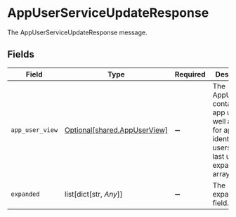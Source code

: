 # AppUserServiceUpdateResponse

The AppUserServiceUpdateResponse message.


## Fields

| Field                                                                                                              | Type                                                                                                               | Required                                                                                                           | Description                                                                                                        |
| ------------------------------------------------------------------------------------------------------------------ | ------------------------------------------------------------------------------------------------------------------ | ------------------------------------------------------------------------------------------------------------------ | ------------------------------------------------------------------------------------------------------------------ |
| `app_user_view`                                                                                                    | [Optional[shared.AppUserView]](undefined/models/shared/appuserview.md)                                             | :heavy_minus_sign:                                                                                                 | The AppUserView contains an app user as well as paths for apps, identity users, and last usage in expanded arrays. |
| `expanded`                                                                                                         | list[dict[str, *Any*]]                                                                                             | :heavy_minus_sign:                                                                                                 | The expanded field.                                                                                                |